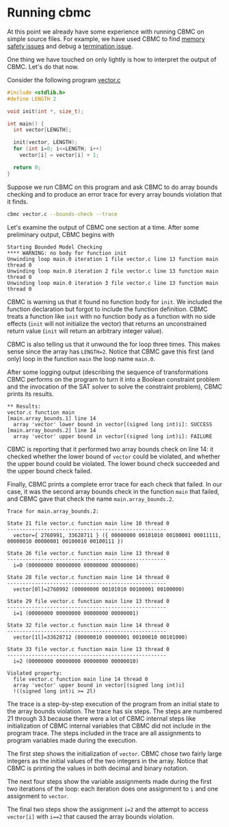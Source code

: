 # Running cbmc

At this point we already have some experience with running CBMC
on simple source files.  For example, we have used CBMC to
find [memory safety issues](debugging.html#memory-safety)
and debug a [termination issue](debugging.html#termination).

One thing we have touched on only lightly is how to interpret the
output of CBMC.  Let's do that now.

Consider the following program [vector.c](examples/vector.c)
```c
#include <stdlib.h>
#define LENGTH 2

void init(int *, size_t);

int main() {
  int vector[LENGTH];

  init(vector, LENGTH);
  for (int i=0; i<=LENGTH; i++)
    vector[i] = vector[i] + 1;

  return 0;
}
```

Suppose we run CBMC on this program and ask CBMC to do array bounds checking
and to produce an error trace for every array bounds violation that it finds.
```bash
cbmc vector.c --bounds-check --trace
```

Let's examine the output of CBMC one section at a time.
After some preliminary output, CBMC begins with
```
Starting Bounded Model Checking
**** WARNING: no body for function init
Unwinding loop main.0 iteration 1 file vector.c line 13 function main thread 0
Unwinding loop main.0 iteration 2 file vector.c line 13 function main thread 0
Unwinding loop main.0 iteration 3 file vector.c line 13 function main thread 0
```

CBMC is warning us that it found no function body for `init`.
We included the function declaration but forgot to include the function
definition.  CBMC treats a function like `init` with no function body as
a function with no side effects (`init` will not initialize the vector)
that returns an unconstrained return value (`init` will return an
arbitrary integer value).

CBMC is also telling us that it unwound the for loop three times.
This makes sense since the array has `LENGTH=2`.  Notice that CBMC
gave this first (and only) loop in the function `main` the loop name `main.0`.

After some logging output (describing the sequence of transformations
CBMC performs on the program to turn it into a Boolean constraint problem
and the invocation of the SAT solver to solve the constraint problem),
CBMC prints its results.

```
** Results:
vector.c function main
[main.array_bounds.1] line 14
  array 'vector' lower bound in vector[(signed long int)i]: SUCCESS
[main.array_bounds.2] line 14
  array 'vector' upper bound in vector[(signed long int)i]: FAILURE
```

CBMC is reporting that it performed two array bounds check on line 14:
it checked whether the lower bound of `vector` could be violated, and whether
the upper bound could be violated. The lower bound check succeeded and the
upper bound check failed.

Finally, CBMC prints a complete error trace for each check that failed.
In our case, it was the second array bounds check in the function `main`
that failed, and CBMC gave that check the name `main.array_bounds.2`.
```
Trace for main.array_bounds.2:

State 21 file vector.c function main line 10 thread 0
----------------------------------------------------
  vector={ 2760991, 33628711 } ({ 00000000 00101010 00100001 00011111, 00000010 00000001 00100010 00100111 })

State 26 file vector.c function main line 13 thread 0
----------------------------------------------------
  i=0 (00000000 00000000 00000000 00000000)

State 28 file vector.c function main line 14 thread 0
----------------------------------------------------
  vector[0l]=2760992 (00000000 00101010 00100001 00100000)

State 29 file vector.c function main line 13 thread 0
----------------------------------------------------
  i=1 (00000000 00000000 00000000 00000001)

State 32 file vector.c function main line 14 thread 0
----------------------------------------------------
  vector[1l]=33628712 (00000010 00000001 00100010 00101000)

State 33 file vector.c function main line 13 thread 0
----------------------------------------------------
  i=2 (00000000 00000000 00000000 00000010)

Violated property:
  file vector.c function main line 14 thread 0
  array 'vector' upper bound in vector[(signed long int)i]
  !((signed long int)i >= 2l)

```
The trace is a step-by-step execution of the program from an initial
state to the array bounds violation.  The trace has six steps.
The steps are numbered
21 through 33 because there were a lot of CBMC internal steps like
initialization of CBMC internal variables that CBMC did not include
in the program trace.  The steps included in the trace
are all assignments to program variables made during the execution.

The first step shows the initialization of `vector`.  CBMC chose
two fairly large integers as the initial values of the two
integers in the array.  Notice that CBMC is printing the values in
both decimal and binary notation.

The next four steps show the variable assignments made during
the first two iterations of the loop: each iteration does
one assignment to `i` and one assignment to `vector`.

The final two steps show the assignment `i=2` and the attempt to
access `vector[i]` with `i==2` that caused the array bounds violation.
